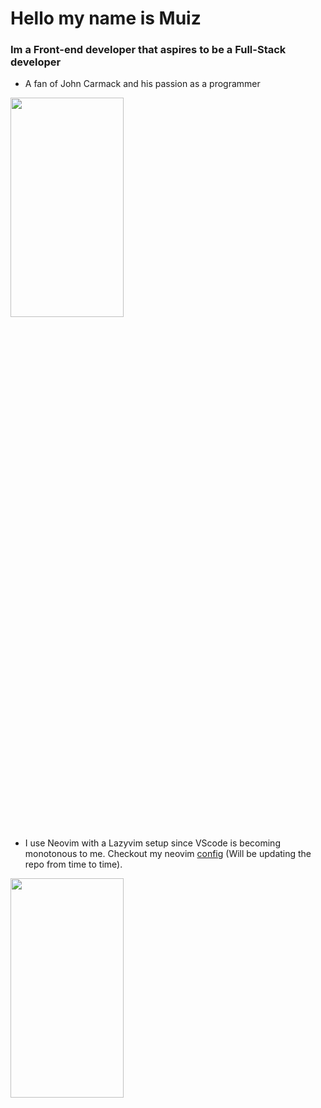 # Hello my name is Muiz

### Im a Front-end developer that aspires to be a Full-Stack developer

-  A fan of John Carmack and his passion as a programmer
  
<img src="https://github.com/muiz-eddy/muiz-eddy/assets/109058675/89f0b67d-b398-4bfd-aaf6-2c2f56433b50"  width="60%" height="30%"> <br />



- I use Neovim with a Lazyvim setup since VScode is becoming monotonous to me. Checkout my neovim [config](https://github.com/muiz-eddy/neovim-config) (Will be updating the repo from time to time).

<img src="https://github.com/muiz-eddy/muiz-eddy/assets/109058675/5ed23342-ebea-444e-b86f-ef2819135088"  width="60%" height="30%"> 


<!--
**muiz-eddy/muiz-eddy** is a ✨ _special_ ✨ repository because its `README.md` (this file) appears on your GitHub profile.

Here are some ideas to get you started:

- 🔭 I’m currently working on ...
- 🌱 I’m currently learning ...
- 👯 I’m looking to collaborate on ...
- 🤔 I’m looking for help with ...
- 💬 Ask me about ...
- 📫 How to reach me: ...
- 😄 Pronouns: ...
- ⚡ Fun fact: ...
-->
